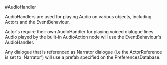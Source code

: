 #AudioHandler

AudioHandlers are used for playing Audio on various objects, including Actors and the EventBehaviour.

Actor's require their own AudioHandler for playing voiced dialogue lines. Audio played by the built-in AudioAction node will use the EventBehaviour's AudioHandler.

Any dialogue that is referenced as Narrator dialogue (i.e the ActorReference is set to 'Narrator') will use a prefab specified on the PreferencesDatabase.  
